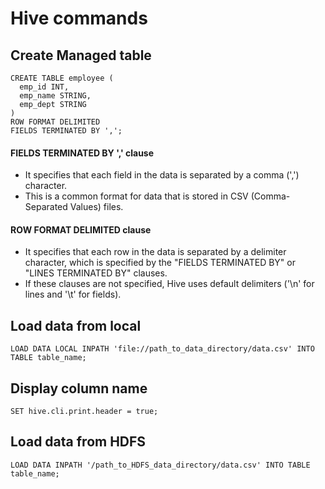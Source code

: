 # Hive commands

## Create Managed table
```
CREATE TABLE employee (
  emp_id INT,
  emp_name STRING,
  emp_dept STRING
)
ROW FORMAT DELIMITED
FIELDS TERMINATED BY ',';
```
#### FIELDS TERMINATED BY ',' clause 
- It specifies that each field in the data is separated by a comma (',') character. 
- This is a common format for data that is stored in CSV (Comma-Separated Values) files.

#### ROW FORMAT DELIMITED clause
- It specifies that each row in the data is separated by a delimiter character, which is specified by the "FIELDS TERMINATED BY" or "LINES TERMINATED BY" clauses. 
- If these clauses are not specified, Hive uses default delimiters ('\n' for lines and '\t' for fields).

## Load data from local
```
LOAD DATA LOCAL INPATH 'file://path_to_data_directory/data.csv' INTO TABLE table_name;
```

## Display column name
```
SET hive.cli.print.header = true;
```

## Load data from HDFS
```
LOAD DATA INPATH '/path_to_HDFS_data_directory/data.csv' INTO TABLE table_name;
```




